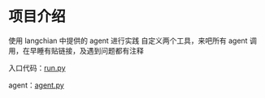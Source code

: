 # 项目介绍
使用 langchian 中提供的 agent 进行实践
自定义两个工具，来吧所有 agent 调用，在早睡有贴链接，及遇到问题都有注释

入口代码：[run.py](run.py)

agent：[agent.py](agent%2Fagent.py)
